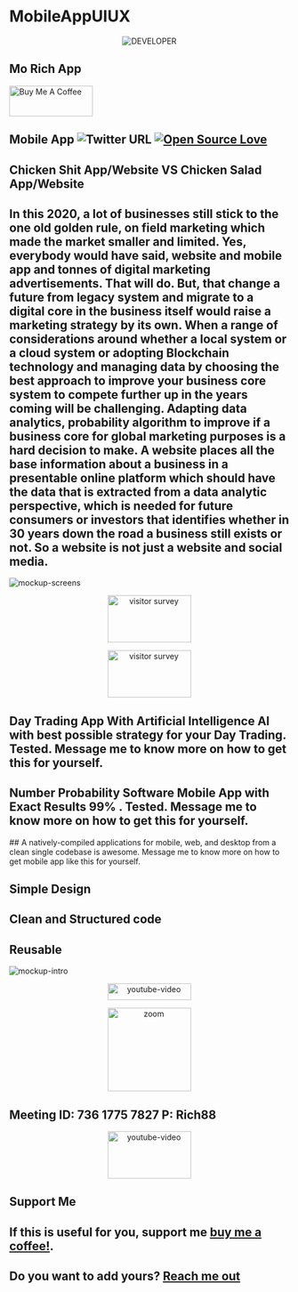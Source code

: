 # MobileAppUIUX
<p align="center">
<img src="assets/IMG_20200722_173816.png" alt="DEVELOPER" />
</p>

## Mo Rich App

<a href="https://www.amazon.com/Gift-Cards-Starbucks/s?rh=n%3A2238192011%2Cp_89%3AStarbucks" target="_blank"><img src="https://cdn.buymeacoffee.com/buttons/default-blue.png" alt="Buy Me A Coffee" style="height: 55px !important;width: 150px !important;" ></a> 

## Mobile App ![Twitter URL](https://img.shields.io/twitter/url?style=social&url=https%3A%2F%2Ftwitter.com%2Fchannel_rich) [![Open Source Love](https://badges.frapsoft.com/os/v2/open-source.svg?v=103)](https://azririch88.github.io/MobileAppUIUX/)

<p align="center">
</p> 

## Chicken Shit App/Website VS Chicken Salad App/Website 

## In this 2020, a lot of businesses still stick to the one old golden rule, on field marketing which made the market smaller and limited. Yes, everybody would have said, website and mobile app and tonnes of digital marketing advertisements. That will do. But,  that change a future from legacy system and migrate to a digital core in the business itself would raise a marketing strategy by its own. When a range of considerations around whether a local system or a cloud system or adopting Blockchain technology and managing data by choosing the best approach to improve your business core system to compete further up in the years coming will be challenging. Adapting data analytics, probability algorithm to improve if a business core for global marketing purposes is a hard decision to make. A website places all the base information about a business in a presentable online platform which should have the data that is extracted from a data analytic perspective, which is needed for future consumers or investors that identifies whether in 30 years down the road a business still exists or not. So a website is not just a website and social media. 

<p align="center">
</p> 


<img src="assets/promotional/Mockup&#32;Screens.png" alt="mockup-screens" /> 
<p align="center">
<a href="https://bit.ly/2BOsv04"><img src="assets/promotional/post-call-surveys.jpg" title="Visitor Survey 1" alt="visitor survey" style="height: 85px !important;width: 150px !important;"></a> 
</p>
<p align="center"> 
<a href="https://bit.ly/2Zd5V9A"><img src="assets/promotional/post-call-surveys.jpg" title="Visitor Survey 2" alt="visitor survey" style="height: 85px !important;width: 150px !important;"></a> 
</p> 

## Day Trading App With Artificial Intelligence AI with best possible strategy for your Day Trading. Tested. Message me to know more on how to get this for yourself. 

<p align="center">
</p> 


## Number Probability Software Mobile App with Exact Results 99% . Tested. Message me to know more on how to get this for yourself. 

<p align="center">
</p>
## A natively-compiled applications for mobile, web, and desktop from a clean single codebase is awesome. Message me to know more on how to get mobile app like this for yourself. 

<p align="center">
</p> 

## Simple Design 

<p align="center">
</p> 

## Clean and Structured code 

<p align="center">
</p> 

## Reusable 

<p align="center">
</p> 

<img src="assets/promotional/Mockup&#32;Intro.png" alt="mockup-intro" />
<p align="center">
</p>
<p align="center">
<a href="https://youtu.be/RcQNgNWaBHc"><img src="assets/promotional/youtube.png" title="Azril Techy Channel" alt="youtube-video" style="height: 30px !important;width: 150px !important;"></a> 
</p>
<p align="center">
<a href="https://us04web.zoom.us/j/73617757827?pwd=ZER1dXQrakNGWXI2aG5Uc24yOVVGZz09"><img src="assets/promotional/zoom.png" title="Mo Rich Channel" alt="zoom" style="height: 150px !important;width: 150px !important;"></a>
</p>

## Meeting ID: 736 1775 7827 P: Rich88 
<p align="center">
</p>
<p align="center">
<a href="https://play.google.com/store/apps/details?id=com.int2.ecommerce_int2"><img src="assets/promotional/google-play-badge.png" title="e-Commerce" alt="youtube-video" style="height: 85px !important;width: 150px !important;"></a>
</p>

## Support Me

## If this is useful for you, support me [buy me a coffee!](https://www.amazon.com/Gift-Cards-Starbucks/s?rh=n%3A2238192011%2Cp_89%3AStarbucks).

## Do you want to add yours? [Reach me out](https://azririch88.github.io/MobileAppUIUX/)
